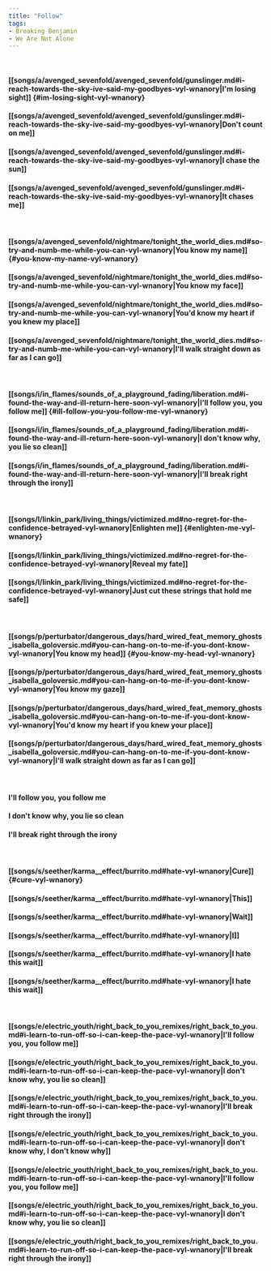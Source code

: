 ```yaml
---
title: "Follow"
tags:
- Breaking Benjamin
- We Are Not Alone
---
```

&nbsp;
#### [[songs/a/avenged_sevenfold/avenged_sevenfold/gunslinger.md#i-reach-towards-the-sky-ive-said-my-goodbyes-vyl-wnanory|I'm losing sight]] {#im-losing-sight-vyl-wnanory}
#### [[songs/a/avenged_sevenfold/avenged_sevenfold/gunslinger.md#i-reach-towards-the-sky-ive-said-my-goodbyes-vyl-wnanory|Don't count on me]]
#### [[songs/a/avenged_sevenfold/avenged_sevenfold/gunslinger.md#i-reach-towards-the-sky-ive-said-my-goodbyes-vyl-wnanory|I chase the sun]]
#### [[songs/a/avenged_sevenfold/avenged_sevenfold/gunslinger.md#i-reach-towards-the-sky-ive-said-my-goodbyes-vyl-wnanory|It chases me]]
&nbsp;
#### [[songs/a/avenged_sevenfold/nightmare/tonight_the_world_dies.md#so-try-and-numb-me-while-you-can-vyl-wnanory|You know my name]] {#you-know-my-name-vyl-wnanory}
#### [[songs/a/avenged_sevenfold/nightmare/tonight_the_world_dies.md#so-try-and-numb-me-while-you-can-vyl-wnanory|You know my face]]
#### [[songs/a/avenged_sevenfold/nightmare/tonight_the_world_dies.md#so-try-and-numb-me-while-you-can-vyl-wnanory|You'd know my heart if you knew my place]]
#### [[songs/a/avenged_sevenfold/nightmare/tonight_the_world_dies.md#so-try-and-numb-me-while-you-can-vyl-wnanory|I'll walk straight down as far as I can go]]
&nbsp;
#### [[songs/i/in_flames/sounds_of_a_playground_fading/liberation.md#i-found-the-way-and-ill-return-here-soon-vyl-wnanory|I'll follow you, you follow me]] {#ill-follow-you-you-follow-me-vyl-wnanory}
#### [[songs/i/in_flames/sounds_of_a_playground_fading/liberation.md#i-found-the-way-and-ill-return-here-soon-vyl-wnanory|I don't know why, you lie so clean]]
#### [[songs/i/in_flames/sounds_of_a_playground_fading/liberation.md#i-found-the-way-and-ill-return-here-soon-vyl-wnanory|I'll break right through the irony]]
&nbsp;
#### [[songs/l/linkin_park/living_things/victimized.md#no-regret-for-the-confidence-betrayed-vyl-wnanory|Enlighten me]] {#enlighten-me-vyl-wnanory}
#### [[songs/l/linkin_park/living_things/victimized.md#no-regret-for-the-confidence-betrayed-vyl-wnanory|Reveal my fate]]
#### [[songs/l/linkin_park/living_things/victimized.md#no-regret-for-the-confidence-betrayed-vyl-wnanory|Just cut these strings that hold me safe]]
&nbsp;
#### [[songs/p/perturbator/dangerous_days/hard_wired_feat_memory_ghosts_isabella_goloversic.md#you-can-hang-on-to-me-if-you-dont-know-vyl-wnanory|You know my head]] {#you-know-my-head-vyl-wnanory}
#### [[songs/p/perturbator/dangerous_days/hard_wired_feat_memory_ghosts_isabella_goloversic.md#you-can-hang-on-to-me-if-you-dont-know-vyl-wnanory|You know my gaze]]
#### [[songs/p/perturbator/dangerous_days/hard_wired_feat_memory_ghosts_isabella_goloversic.md#you-can-hang-on-to-me-if-you-dont-know-vyl-wnanory|You'd know my heart if you knew your place]]
#### [[songs/p/perturbator/dangerous_days/hard_wired_feat_memory_ghosts_isabella_goloversic.md#you-can-hang-on-to-me-if-you-dont-know-vyl-wnanory|I'll walk straight down as far as I can go]]
&nbsp;
#### I'll follow you, you follow me
#### I don't know why, you lie so clean
#### I'll break right through the irony
&nbsp;
#### [[songs/s/seether/karma__effect/burrito.md#hate-vyl-wnanory|Cure]] {#cure-vyl-wnanory}
#### [[songs/s/seether/karma__effect/burrito.md#hate-vyl-wnanory|This]]
#### [[songs/s/seether/karma__effect/burrito.md#hate-vyl-wnanory|Wait]]
#### [[songs/s/seether/karma__effect/burrito.md#hate-vyl-wnanory|I]]
#### [[songs/s/seether/karma__effect/burrito.md#hate-vyl-wnanory|I hate this wait]]
#### [[songs/s/seether/karma__effect/burrito.md#hate-vyl-wnanory|I hate this wait]]
&nbsp;
#### [[songs/e/electric_youth/right_back_to_you_remixes/right_back_to_you.md#i-learn-to-run-off-so-i-can-keep-the-pace-vyl-wnanory|I'll follow you, you follow me]]
#### [[songs/e/electric_youth/right_back_to_you_remixes/right_back_to_you.md#i-learn-to-run-off-so-i-can-keep-the-pace-vyl-wnanory|I don't know why, you lie so clean]]
#### [[songs/e/electric_youth/right_back_to_you_remixes/right_back_to_you.md#i-learn-to-run-off-so-i-can-keep-the-pace-vyl-wnanory|I'll break right through the irony]]
#### [[songs/e/electric_youth/right_back_to_you_remixes/right_back_to_you.md#i-learn-to-run-off-so-i-can-keep-the-pace-vyl-wnanory|I don't know why, I don't know why]]
#### [[songs/e/electric_youth/right_back_to_you_remixes/right_back_to_you.md#i-learn-to-run-off-so-i-can-keep-the-pace-vyl-wnanory|I'll follow you, you follow me]]
#### [[songs/e/electric_youth/right_back_to_you_remixes/right_back_to_you.md#i-learn-to-run-off-so-i-can-keep-the-pace-vyl-wnanory|I don't know why, you lie so clean]]
#### [[songs/e/electric_youth/right_back_to_you_remixes/right_back_to_you.md#i-learn-to-run-off-so-i-can-keep-the-pace-vyl-wnanory|I'll break right through the irony]]
